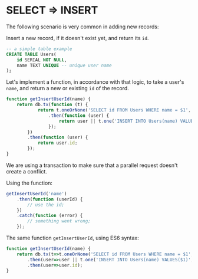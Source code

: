 # SELECT ⇒ INSERT

The following scenario is very common in adding new records:

Insert a new record, if it doesn't exist yet, and return its `id`.

```sql
-- a simple table example
CREATE TABLE Users(
	id SERIAL NOT NULL,
	name TEXT UNIQUE -- unique user name
);
```

Let's implement a function, in accordance with that logic, to take a user's `name`,
and return a new or existing `id` of the record. 
 
```js
function getInsertUserId(name) {
    return db.tx(function (t) {
            return t.oneOrNone('SELECT id FROM Users WHERE name = $1', name)
                .then(function (user) {
                    return user || t.one('INSERT INTO Users(name) VALUES($1)', name);
                });
        })
        .then(function (user) {
            return user.id;
        });
}
```

We are using a transaction to make sure that a parallel request doesn't create a conflict.

Using the function:

```js 
getInsertUserId('name')
    .then(function (userId) {
        // use the id;
    })
    .catch(function (error) {
        // something went wrong;
    });
```

The same function `getInsertUserId`, using ES6 syntax:

```js
function getInsertUserId(name) {
    return db.tx(t=>t.oneOrNone('SELECT id FROM Users WHERE name = $1', name)
        .then(user=>user || t.one('INSERT INTO Users(name) VALUES($1)', name)))
        .then(user=>user.id);
}
```

